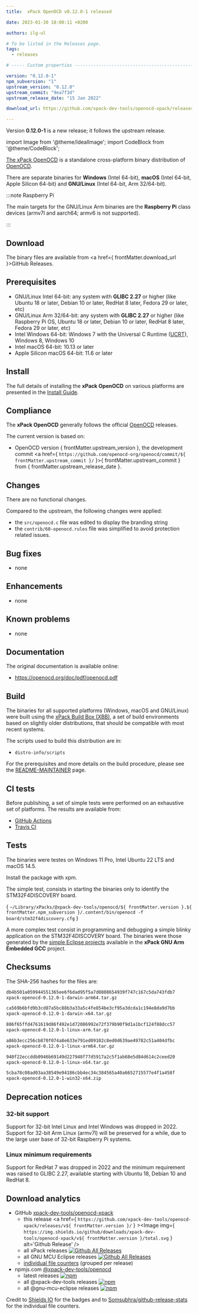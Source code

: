```yaml
---
title:  xPack OpenOCD v0.12.0-1 released

date: 2023-01-30 18:00:11 +0200

authors: ilg-ul

# To be listed in the Releases page.
tags:
  - releases

# ----- Custom properties -----------------------------------------------------

version: "0.12.0-1"
npm_subversion: "1"
upstream_version: "0.12.0"
upstream_commit: "9ea7f3d"
upstream_release_date: "15 Jan 2022"

download_url: https://github.com/xpack-dev-tools/openocd-xpack/releases/tag/v0.12.0-1/

---
```


Version **0.12.0-1** is a new release; it follows the upstream release.

<!-- truncate -->

import Image from '@theme/IdealImage';
import CodeBlock from '@theme/CodeBlock';

[The xPack OpenOCD](https://xpack-dev-tools.github.io/openocd-xpack)
is a standalone cross-platform binary distribution of
[OpenOCD](https://openocd.org).

There are separate binaries for **Windows** (Intel 64-bit),
**macOS** (Intel 64-bit, Apple Silicon 64-bit)
and **GNU/Linux** (Intel 64-bit, Arm 32/64-bit).

:::note Raspberry Pi

The main targets for the GNU/Linux Arm
binaries are the **Raspberry Pi** class devices (armv7l and aarch64;
armv6 is not supported).

:::

## Download

The binary files are available from <a href={ frontMatter.download_url }>GitHub Releases</a>.

## Prerequisites

- GNU/Linux Intel 64-bit: any system with **GLIBC 2.27** or higher
  (like Ubuntu 18 or later, Debian 10 or later, RedHat 8 later,
  Fedora 29 or later, etc)
- GNU/Linux Arm 32/64-bit: any system with **GLIBC 2.27** or higher
  (like Raspberry Pi OS, Ubuntu 18 or later, Debian 10 or later, RedHat 8 later,
  Fedora 29 or later, etc)
- Intel Windows 64-bit: Windows 7 with the Universal C Runtime
  ([UCRT](https://support.microsoft.com/en-us/topic/update-for-universal-c-runtime-in-windows-c0514201-7fe6-95a3-b0a5-287930f3560c)),
  Windows 8, Windows 10
- Intel macOS 64-bit: 10.13 or later
- Apple Silicon macOS 64-bit: 11.6 or later

## Install

The full details of installing the **xPack OpenOCD** on various platforms
are presented in the [Install Guide](/docs/install/).

## Compliance

The **xPack OpenOCD** generally follows the official
[OpenOCD](https://openocd.org) releases.

The current version is based on:

- OpenOCD version { frontMatter.upstream_version }, the development commit <a href={ `https://github.com/openocd-org/openocd/commit/${ frontMatter.upstream_commit }/` }>{ frontMatter.upstream_commit }</a> from { frontMatter.upstream_release_date }.

## Changes

There are no functional changes.

Compared to the upstream, the following changes were applied:

- the `src/openocd.c` file was edited to display the branding string
- the `contrib/60-openocd.rules` file was simplified to avoid protection
  related issues.

## Bug fixes

- none

## Enhancements

- none

## Known problems

- none

## Documentation

The original documentation is available online:

- https://openocd.org/doc/pdf/openocd.pdf

## Build

The binaries for all supported platforms
(Windows, macOS and GNU/Linux) were built using the
[xPack Build Box (XBB)](https://xpack.github.io/xbb/), a set
of build environments based on slightly older distributions, that should be
compatible with most recent systems.

The scripts used to build this distribution are in:

- `distro-info/scripts`

For the prerequisites and more details on the build procedure, please see the
[README-MAINTAINER](https://github.com/xpack-dev-tools/openocd-xpack/blob/xpack/README-MAINTAINER.md) page.

## CI tests

Before publishing, a set of simple tests were performed on an exhaustive
set of platforms. The results are available from:

- [GitHub Actions](https://github.com/xpack-dev-tools/openocd-xpack/actions/)
- [Travis CI](https://app.travis-ci.com/github/xpack-dev-tools/openocd-xpack/builds/)

## Tests

The binaries were testes on Windows 11 Pro, Intel Ubuntu 22
LTS and macOS 14.5.

Install the package with xpm.

The simple test, consists in starting the binaries
only to identify the STM32F4DISCOVERY board.

<CodeBlock language="sh"> {
`~/Library/xPacks/@xpack-dev-tools/openocd/${ frontMatter.version }.${ frontMatter.npm_subversion }/.content/bin/openocd -f board/stm32f4discovery.cfg`
} </CodeBlock>

A more complex test consist in programming and debugging a simple blinky
application on the STM32F4DISCOVERY board. The binaries were
those generated by the
[simple Eclipse projects](https://github.com/xpack-dev-tools/arm-none-eabi-gcc-xpack/tree/xpack/tests/eclipse)
available in the **xPack GNU Arm Embedded GCC** project.

## Checksums

The SHA-256 hashes for the files are:

```txt
db4b501a059944551365ee6f6dad95f5a7d0808654939f747c167c5da743fdb7
xpack-openocd-0.12.0-1-darwin-arm64.tar.gz

ca569b6bfd9b3cd87a5bc88b3a33a5c4fe854be3cf95a3dcda1c194e8da9d7bb
xpack-openocd-0.12.0-1-darwin-x64.tar.gz

886f65ffd4761619d86f492e1d72086992e72f379b90f9d1a1bcf124f88dcc57
xpack-openocd-0.12.0-1-linux-arm.tar.gz

a86b3ecc256cb870f074a8e633e791ed09102c8ed0d639ae49782c51a404dfbc
xpack-openocd-0.12.0-1-linux-arm64.tar.gz

940f22eccddb0946b69149d227948f77d5917a2c5f1ab68e5d84d614c2ceed20
xpack-openocd-0.12.0-1-linux-x64.tar.gz

5cba78c08ad03aa38549e94186cbb4ec34c384565a40a6652715577e4f1a458f
xpack-openocd-0.12.0-1-win32-x64.zip

```

## Deprecation notices

### 32-bit support

Support for 32-bit Intel Linux and Intel Windows was
dropped in 2022. Support for 32-bit Arm Linux (armv7l) will be preserved
for a while, due to the large user base of 32-bit Raspberry Pi systems.

### Linux minimum requirements

Support for RedHat 7 was dropped in 2022 and the
minimum requirement was raised to GLIBC 2.27, available starting
with Ubuntu 18, Debian 10 and RedHat 8.

## Download analytics

- GitHub [xpack-dev-tools/openocd-xpack](https://github.com/xpack-dev-tools/openocd-xpack/)
  - this release <a href={ `https://github.com/xpack-dev-tools/openocd-xpack/releases/v${ frontMatter.version }/` } ><Image img={ `https://img.shields.io/github/downloads/xpack-dev-tools/openocd-xpack/v${ frontMatter.version }/total.svg` } alt='Github Release' /></a>
  - all xPack releases [![Github All Releases](https://img.shields.io/github/downloads/xpack-dev-tools/openocd-xpack/total.svg)](https://github.com/xpack-dev-tools/openocd-xpack/releases/)
  - all GNU MCU Eclipse releases [![Github All Releases](https://img.shields.io/github/downloads/gnu-mcu-eclipse/openocd/total.svg)](https://github.com/gnu-mcu-eclipse/openocd/releases/)
  - [individual file counters](https://somsubhra.github.io/github-release-stats/?username=xpack-dev-tools&repository=openocd-xpack) (grouped per release)
- npmjs.com [@xpack-dev-tools/openocd](https://www.npmjs.com/package/@xpack-dev-tools/openocd)
  - latest releases [![npm](https://img.shields.io/npm/dw/@xpack-dev-tools/openocd.svg)](https://www.npmjs.com/package/@xpack-dev-tools/openocd/)
  - all @xpack-dev-tools releases [![npm](https://img.shields.io/npm/dt/@xpack-dev-tools/openocd.svg)](https://www.npmjs.com/package/@xpack-dev-tools/openocd/)
  - all @gnu-mcu-eclipse releases [![npm](https://img.shields.io/npm/dt/@gnu-mcu-eclipse/openocd.svg)](https://www.npmjs.com/package/@gnu-mcu-eclipse/openocd/)

Credit to [Shields IO](https://shields.io) for the badges and to
[Somsubhra/github-release-stats](https://github.com/Somsubhra/github-release-stats)
for the individual file counters.
